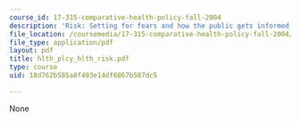 ```yaml
---
course_id: 17-315-comparative-health-policy-fall-2004
description: 'Risk: Setting for fears and how the public gets informed about it.'
file_location: /coursemedia/17-315-comparative-health-policy-fall-2004/18d762b585a8f493e14df6867b587dc5_hlth_plcy_hlth_risk.pdf
file_type: application/pdf
layout: pdf
title: hlth_plcy_hlth_risk.pdf
type: course
uid: 18d762b585a8f493e14df6867b587dc5

---
```

None